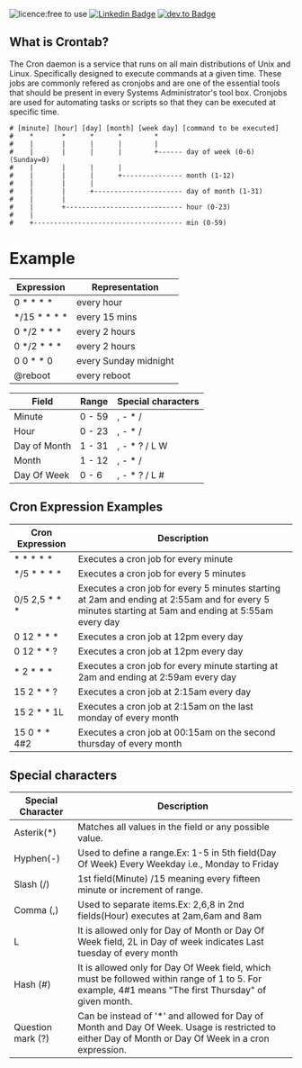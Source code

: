 ![licence:free to use](https://img.shields.io/badge/licence-free--to--use-blue)  [![Linkedin Badge](https://img.shields.io/badge/-gurpreetsingh89-blue?style=flat&logo=Linkedin&logoColor=white&link=https://www.linkedin.com/in/gurpreetsingh89/)](https://www.linkedin.com/in/gurpreetsingh89/)  [![dev.to Badge](https://img.shields.io/badge/-@gurpreetsingh-000000?style=flat&labelColor=000000&logo=dev.to&link=https://dev.to/gurpreetsingh)](https://dev.to/gurpreetsingh) 


## What is Crontab?
The Cron daemon is a service that runs on all main distributions of Unix and Linux. Specifically designed to execute commands at a given time. These jobs are commonly refered as cronjobs and are one of the essential tools that should be present in every Systems Administrator's tool box. Cronjobs are used for automating tasks or scripts so that they can be executed at specific time.

```
# [minute] [hour] [day] [month] [week day] [command to be executed]
#    *       *      *      *        *
#    |       |      |      |        |
#    |       |      |      |        +------ day of week (0-6) (Sunday=0)
#    |       |      |      |
#    |       |      |      +--------------- month (1-12)
#    |       |      |
#    |       |      +---------------------- day of month (1-31)
#    |       |
#    |       +----------------------------- hour (0-23)
#    |
#    +------------------------------------- min (0-59)
```


# Example
|Expression | Representation |
|-------|--------|
| 0 * * * *	  |      every hour |
| */15 * * * *	|    every 15 mins |
| 0 */2 * * *	   |   every 2 hours |
| 0 */2 * * *	   |   every 2 hours |
| 0 0 * * 0	      |  every Sunday midnight 
| @reboot	        |  every reboot |



|Field	| Range	| Special characters|
|-------|--------|------------------|
| Minute	| 0 - 59	|, - * / |
| Hour	|0 - 23	|, - * / |
| Day of Month	|1 - 31	|, - * ? / L W |
| Month	|1 - 12	|, - * / |
| Day Of Week	|0 - 6	|, - * ? / L # |



## Cron Expression Examples
| Cron Expression	| Description|
|-----------------|------------|
| * * * * *	|Executes a cron job for every minute|
| */5 * * * *	| Executes a cron job for every 5 minutes|
| 0/5 2,5 * * * |	Executes a cron job for every 5 minutes starting at 2am and ending at 2:55am and for every 5 minutes starting at 5am and ending at 5:55am every day|
| 0 12 * * *	| Executes a cron job at 12pm every day|
| 0 12 * * ?	| Executes a cron job at 12pm every day|
| * 2 * * *	| Executes a cron job for every minute starting at 2am and ending at 2:59am every day|
| 15 2 * * ?	|Executes a cron job at 2:15am every day|
| 15 2 * * 1L	| Executes a cron job at 2:15am on the last monday of every month|
| 15 0 * * 4#2 |	Executes a cron job at 00:15am on the second thursday of every month|




## Special characters
|Special Character |	Description |
|-------|-------------------------|
|Asterik(*)	 | Matches all values in the field or any possible value.|
| Hyphen(-)	| Used to define a range.Ex: 1-5 in 5th field(Day Of Week) Every Weekday i.e., Monday to Friday|
|Slash (/)	| 1st field(Minute) /15 meaning every fifteen minute or increment of range.|
|Comma (,)	| Used to separate items.Ex: 2,6,8 in 2nd fields(Hour) executes at 2am,6am and 8am|
|L	| It is allowed only for Day of Month or Day Of Week field, 2L in Day of week indicates Last tuesday of every month|
|Hash (#)	| It is allowed only for Day Of Week field, which must be followed within range of 1 to 5. For example, 4#1 means "The first Thursday" of given month.|
|Question mark (?)	| Can be instead of '*' and allowed for Day of Month and Day Of Week. Usage is restricted to either Day of Month or Day Of Week in a cron expression.|





